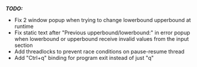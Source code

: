 ***TODO:***

* Fix 2 window popup when trying to change lowerbound upperbound at runtime
* Fix static text after "Previous upperbound/lowerbound:" in error popup when lowerbound or upperbound receive invalid values from the input section
* Add threadlocks to prevent race conditions on pause-resume thread
* Add "Ctrl+q" binding for program exit instead of just "q"
